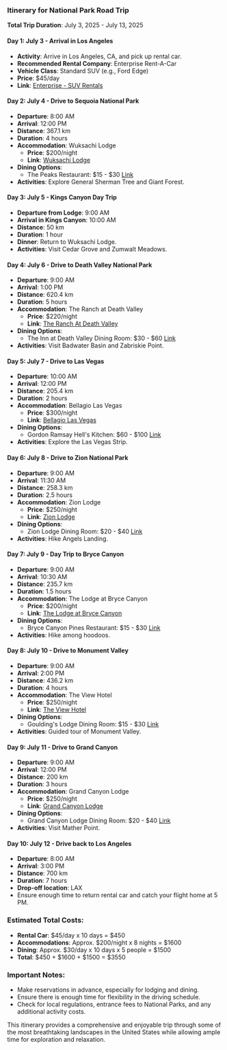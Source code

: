### Itinerary for National Park Road Trip

**Total Trip Duration**: July 3, 2025 - July 13, 2025

#### Day 1: July 3 - Arrival in Los Angeles
- **Activity**: Arrive in Los Angeles, CA, and pick up rental car.
- **Recommended Rental Company**: Enterprise Rent-A-Car
- **Vehicle Class**: Standard SUV (e.g., Ford Edge)
- **Price**: $45/day
- **Link**: [Enterprise - SUV Rentals](https://www.enterprise.com/en/car-rental-locations/us/ca/los-angeles/suv.html)

#### Day 2: July 4 - Drive to Sequoia National Park
- **Departure**: 8:00 AM
- **Arrival**: 12:00 PM
- **Distance**: 367.1 km
- **Duration**: 4 hours
- **Accommodation**: Wuksachi Lodge
  - **Price**: $200/night
  - **Link**: [Wuksachi Lodge](https://www.visitsequoia.com/stay/lodging/) 
- **Dining Options**:
  - The Peaks Restaurant: $15 - $30 [Link](https://www.tripadvisor.com/Restaurant_Review-g143050-d1224871-Reviews-The_Peaks_Restaurant-Sequoia_and_Kings_Canyon_National_Park_California.html)
- **Activities**: Explore General Sherman Tree and Giant Forest.

#### Day 3: July 5 - Kings Canyon Day Trip
- **Departure from Lodge**: 9:00 AM
- **Arrival in Kings Canyon**: 10:00 AM
- **Distance**: 50 km
- **Duration**: 1 hour
- **Dinner**: Return to Wuksachi Lodge.
- **Activities**: Visit Cedar Grove and Zumwalt Meadows.

#### Day 4: July 6 - Drive to Death Valley National Park
- **Departure**: 9:00 AM
- **Arrival**: 1:00 PM
- **Distance**: 620.4 km
- **Duration**: 5 hours
- **Accommodation**: The Ranch at Death Valley
  - **Price**: $220/night
  - **Link**: [The Ranch At Death Valley](https://www.nps.gov/deva/planyourvisit/lodging.htm)
- **Dining Options**:
  - The Inn at Death Valley Dining Room: $30 - $60 [Link](https://www.tripadvisor.com/Restaurant_Review-g143021-d950588-Reviews-The_Inn_at_Death_Valley_Dining_Room-Death_Valley_National_Park_California.html)
- **Activities**: Visit Badwater Basin and Zabriskie Point.

#### Day 5: July 7 - Drive to Las Vegas
- **Departure**: 10:00 AM
- **Arrival**: 12:00 PM
- **Distance**: 205.4 km
- **Duration**: 2 hours
- **Accommodation**: Bellagio Las Vegas
  - **Price**: $300/night
  - **Link**: [Bellagio Las Vegas](https://www.bellagio.com/)
- **Dining Options**:
  - Gordon Ramsay Hell's Kitchen: $60 - $100 [Link](https://www.hellskitchenlasvegas.com/)
- **Activities**: Explore the Las Vegas Strip.

#### Day 6: July 8 - Drive to Zion National Park
- **Departure**: 9:00 AM
- **Arrival**: 11:30 AM
- **Distance**: 258.3 km
- **Duration**: 2.5 hours
- **Accommodation**: Zion Lodge
  - **Price**: $250/night
  - **Link**: [Zion Lodge](https://zionlodge.com/)
- **Dining Options**:
  - Zion Lodge Dining Room: $20 - $40 [Link](https://www.tripadvisor.com/Restaurant_Review-g143057-d112743-Reviews-Zion_Lodge_Dining_Room-Zion_National_Park_Utah.html)
- **Activities**: Hike Angels Landing.

#### Day 7: July 9 - Day Trip to Bryce Canyon
- **Departure**: 9:00 AM
- **Arrival**: 10:30 AM
- **Distance**: 235.7 km
- **Duration**: 1.5 hours
- **Accommodation**: The Lodge at Bryce Canyon
  - **Price**: $200/night
  - **Link**: [The Lodge at Bryce Canyon](https://www.nps.gov/brca/planyourvisit/lodging.htm)
- **Dining Options**:
  - Bryce Canyon Pines Restaurant: $15 - $30 [Link](https://www.tripadvisor.com/Restaurants-g143015-Bryce_Canyon_National_Park_Utah.html)
- **Activities**: Hike among hoodoos.

#### Day 8: July 10 - Drive to Monument Valley
- **Departure**: 9:00 AM
- **Arrival**: 2:00 PM
- **Distance**: 436.2 km
- **Duration**: 4 hours
- **Accommodation**: The View Hotel
  - **Price**: $250/night
  - **Link**: [The View Hotel](https://www.tripadvisor.com/Hotels-g57072-Monument_Valley_Utah-Hotels.html)
- **Dining Options**:
  - Goulding's Lodge Dining Room: $15 - $30 [Link](https://www.tripadvisor.com/Restaurant_Review-g57072-d1058259-Reviews-Goulding_s_Lodge_Dining_Room-Monument_Valley_Utah.html)
- **Activities**: Guided tour of Monument Valley.

#### Day 9: July 11 - Drive to Grand Canyon
- **Departure**: 9:00 AM
- **Arrival**: 12:00 PM
- **Distance**: 200 km
- **Duration**: 3 hours
- **Accommodation**: Grand Canyon Lodge
  - **Price**: $250/night
  - **Link**: [Grand Canyon Lodge](https://www.grandcanyonlodges.com/)
- **Dining Options**:
  - Grand Canyon Lodge Dining Room: $20 - $40 [Link](https://www.tripadvisor.com/Restaurant_Review-g143028-d1991390-Reviews-Grand_Canyon_Lodge_Dining_Room-Grand_Canyon_National_Park_Arizona.html)
- **Activities**: Visit Mather Point.

#### Day 10: July 12 - Drive back to Los Angeles
- **Departure**: 8:00 AM
- **Arrival**: 3:00 PM
- **Distance**: 700 km
- **Duration**: 7 hours
- **Drop-off location**: LAX
- Ensure enough time to return rental car and catch your flight home at 5 PM.

### Estimated Total Costs:
- **Rental Car**: $45/day x 10 days = $450
- **Accommodations**: Approx. $200/night x 8 nights = $1600
- **Dining**: Approx. $30/day x 10 days x 5 people = $1500
- **Total**: $450 + $1600 + $1500 = $3550

### Important Notes:
- Make reservations in advance, especially for lodging and dining.
- Ensure there is enough time for flexibility in the driving schedule.
- Check for local regulations, entrance fees to National Parks, and any additional activity costs.

This itinerary provides a comprehensive and enjoyable trip through some of the most breathtaking landscapes in the United States while allowing ample time for exploration and relaxation.
